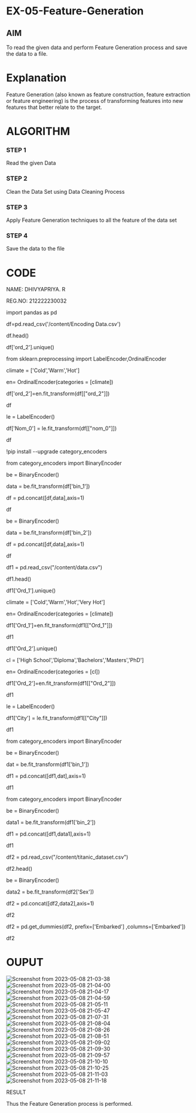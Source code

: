 # EX-05-Feature-Generation


## AIM
To read the given data and perform Feature Generation process and save the data to a file. 

# Explanation
Feature Generation (also known as feature construction, feature extraction or feature engineering) is the process of transforming features into new features that better relate to the target.
 

# ALGORITHM
### STEP 1
Read the given Data
### STEP 2
Clean the Data Set using Data Cleaning Process
### STEP 3
Apply Feature Generation techniques to all the feature of the data set
### STEP 4
Save the data to the file


# CODE

NAME: DHIVYAPRIYA. R

REG.NO: 212222230032

import pandas as pd

df=pd.read_csv('/content/Encoding Data.csv')

df.head()

df['ord_2'].unique()

from sklearn.preprocessing import LabelEncoder,OrdinalEncoder

climate = ['Cold','Warm','Hot']

en= OrdinalEncoder(categories = [climate])

df['ord_2']=en.fit_transform(df[["ord_2"]])

df

le = LabelEncoder()

df['Nom_0'] = le.fit_transform(df[["nom_0"]])

df

!pip install --upgrade category_encoders

from category_encoders import BinaryEncoder

be = BinaryEncoder()

data = be.fit_transform(df['bin_1'])

df = pd.concat([df,data],axis=1)

df

be = BinaryEncoder()

data = be.fit_transform(df['bin_2'])

df = pd.concat([df,data],axis=1)

df

df1 = pd.read_csv("/content/data.csv")

df1.head()

df1['Ord_1'].unique()

climate = ['Cold','Warm','Hot','Very Hot']

en= OrdinalEncoder(categories = [climate])

df1['Ord_1']=en.fit_transform(df1[["Ord_1"]])

df1

df1['Ord_2'].unique()

cl = ['High School','Diploma','Bachelors','Masters','PhD']

en= OrdinalEncoder(categories = [cl])

df1['Ord_2']=en.fit_transform(df1[["Ord_2"]])

df1

le = LabelEncoder()

df1['City'] = le.fit_transform(df1[["City"]])

df1

from category_encoders import BinaryEncoder

be = BinaryEncoder()

dat = be.fit_transform(df1['bin_1'])

df1 = pd.concat([df1,dat],axis=1)

df1

from category_encoders import BinaryEncoder

be = BinaryEncoder()

data1 = be.fit_transform(df1['bin_2'])

df1 = pd.concat([df1,data1],axis=1)

df1

df2 = pd.read_csv("/content/titanic_dataset.csv")

df2.head()

be = BinaryEncoder()

data2 = be.fit_transform(df2['Sex'])

df2 = pd.concat([df2,data2],axis=1)

df2

df2 = pd.get_dummies(df2, prefix=['Embarked'] ,columns=['Embarked'])

df2

# OUPUT
![Screenshot from 2023-05-08 21-03-38](https://user-images.githubusercontent.com/119477552/236870818-f5bd80c8-2fb1-4853-b022-0ac7f65091cf.png)
![Screenshot from 2023-05-08 21-04-00](https://user-images.githubusercontent.com/119477552/236870902-9138ceba-5d13-44fa-b0b7-71e8faa398da.png)
![Screenshot from 2023-05-08 21-04-17](https://user-images.githubusercontent.com/119477552/236871095-4caf14ea-0059-4e85-8c3c-82a317121ef5.png)
![Screenshot from 2023-05-08 21-04-59](https://user-images.githubusercontent.com/119477552/236871149-31cc2315-5260-451e-b635-a9abf7922c87.png)
![Screenshot from 2023-05-08 21-05-11](https://user-images.githubusercontent.com/119477552/236871252-264fd16e-98a3-4d01-8f45-e215dc5b7aa7.png)
![Screenshot from 2023-05-08 21-05-47](https://user-images.githubusercontent.com/119477552/236871297-7c5c87d3-caf5-4ada-ad2c-cf986d36563c.png)
![Screenshot from 2023-05-08 21-07-31](https://user-images.githubusercontent.com/119477552/236871380-4c0d5e2f-abde-4196-8e8b-36b013f0fa6f.png)
![Screenshot from 2023-05-08 21-08-04](https://user-images.githubusercontent.com/119477552/236871416-b6d45569-6671-4fcc-a957-f8aabd2fb66c.png)
![Screenshot from 2023-05-08 21-08-26](https://user-images.githubusercontent.com/119477552/236871455-360b49bb-af8a-4ee2-b364-56de1f914f87.png)
![Screenshot from 2023-05-08 21-08-51](https://user-images.githubusercontent.com/119477552/236871604-9e4bf646-bb34-487e-be94-2a1ac77d289c.png)
![Screenshot from 2023-05-08 21-09-02](https://user-images.githubusercontent.com/119477552/236871693-8f17d89b-c11f-4ba2-9f77-8c47cdc03348.png)
![Screenshot from 2023-05-08 21-09-30](https://user-images.githubusercontent.com/119477552/236871910-5435d318-e8e6-4ca9-a0e2-4810c0c7bde4.png)
![Screenshot from 2023-05-08 21-09-57](https://user-images.githubusercontent.com/119477552/236871948-9fa7eba3-63b6-49c9-a58c-77dafb9e33e4.png)
![Screenshot from 2023-05-08 21-10-10](https://user-images.githubusercontent.com/119477552/236871980-a37f2238-7712-4449-b2cd-533df85a56f8.png)
![Screenshot from 2023-05-08 21-10-25](https://user-images.githubusercontent.com/119477552/236872072-b3248740-8a73-42b5-bb8e-972a61d56871.png)
![Screenshot from 2023-05-08 21-11-03](https://user-images.githubusercontent.com/119477552/236872121-d751a0d0-85d5-4ea8-ad77-c2e8da431af1.png)
![Screenshot from 2023-05-08 21-11-18](https://user-images.githubusercontent.com/119477552/236872185-98dbef63-0df3-43ca-8333-7ac0d782d126.png)

RESULT

Thus the Feature Generation process is performed.
